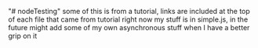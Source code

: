 "# nodeTesting" 
some of this is from a tutorial, links are included at the top of each file that came from tutorial
right now my stuff is in simple.js, in the future might add some of my own asynchronous stuff 
when I have a better grip on it

